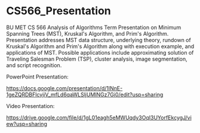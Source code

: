 # CS566_Presentation
BU MET CS 566 Analysis of Algorithms Term Presentation on Minimum Spanning Trees (MST), Kruskal's Algorithm, and Prim's Algorithm. Presentation addresses MST data structure, underlying theory, rundown of Kruskal's Algorithm and Prim's Algorithm along with execution example, and applications of MST. Possible applications include
approximating solution of Traveling Salesman Problem (TSP), cluster analysis, image segmentation, and script recognition.

PowerPoint Presentation:

https://docs.google.com/presentation/d/1lNnE-1geZQRDBFlcvjiV_mfLd6qaWLSljUMlNGz7Gi0/edit?usp=sharing

Video Presentation:

https://drive.google.com/file/d/1gL01eagh5eMWUqdy3OqI3UYorfEkcygJ/view?usp=sharing
